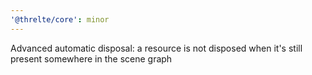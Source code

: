 ```yaml
---
'@threlte/core': minor
---
```


Advanced automatic disposal: a resource is not disposed when it's still present somewhere in the scene graph
